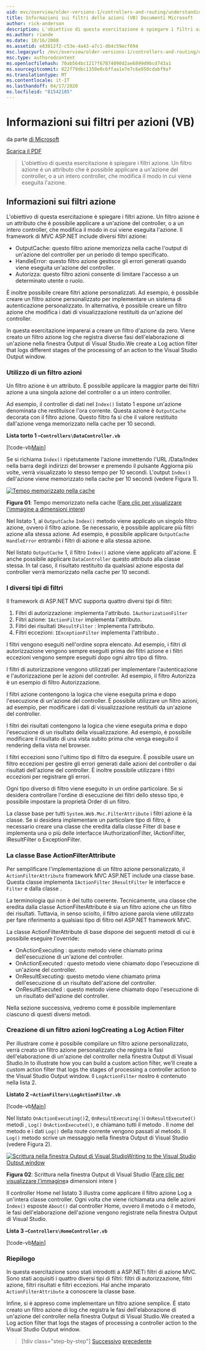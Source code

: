 ```yaml
---
uid: mvc/overview/older-versions-1/controllers-and-routing/understanding-action-filters-vb
title: Informazioni sui filtri delle azioni (VB) Documenti Microsoft
author: rick-anderson
description: L'obiettivo di questa esercitazione è spiegare i filtri azione. Un filtro azione è un attributo che è possibile applicare a un'azione del controller, o a un intero controller...
ms.author: riande
ms.date: 10/16/2008
ms.assetid: e83812f2-c53e-4a43-a7c1-d64c59ecf694
msc.legacyurl: /mvc/overview/older-versions-1/controllers-and-routing/understanding-action-filters-vb
msc.type: authoredcontent
ms.openlocfilehash: 70ab564bc1217f67874090d2ae6899d9bcd743a1
ms.sourcegitcommit: 022f79dbc1350e0c6ffaa1e7e7c6e850cdabf9af
ms.translationtype: MT
ms.contentlocale: it-IT
ms.lasthandoff: 04/17/2020
ms.locfileid: "81542105"
---
```

# <a name="understanding-action-filters-vb"></a>Informazioni sui filtri per azioni (VB)

da parte [di Microsoft](https://github.com/microsoft)

[Scarica il PDF](https://download.microsoft.com/download/e/f/3/ef3f2ff6-7424-48f7-bdaa-180ef64c3490/ASPNET_MVC_Tutorial_14_VB.pdf)

> L'obiettivo di questa esercitazione è spiegare i filtri azione. Un filtro azione è un attributo che è possibile applicare a un'azione del controller, o a un intero controller, che modifica il modo in cui viene eseguita l'azione.

## <a name="understanding-action-filters"></a>Informazioni sui filtri azione

L'obiettivo di questa esercitazione è spiegare i filtri azione. Un filtro azione è un attributo che è possibile applicare a un'azione del controller, o a un intero controller, che modifica il modo in cui viene eseguita l'azione. Il framework di MVC ASP.NET include diversi filtri azione:

- OutputCache: questo filtro azione memorizza nella cache l'output di un'azione del controller per un periodo di tempo specificato.
- HandleError: questo filtro azione gestisce gli errori generati quando viene eseguita un'azione del controller.
- Autorizza: questo filtro azioni consente di limitare l'accesso a un determinato utente o ruolo.

È inoltre possibile creare filtri azione personalizzati. Ad esempio, è possibile creare un filtro azione personalizzato per implementare un sistema di autenticazione personalizzato. In alternativa, è possibile creare un filtro azione che modifica i dati di visualizzazione restituiti da un'azione del controller.

In questa esercitazione imparerai a creare un filtro d'azione da zero. Viene creato un filtro azione log che registra diverse fasi dell'elaborazione di un'azione nella finestra Output di Visual Studio.We create a Log action filter that logs different stages of the processing of an action to the Visual Studio Output window.

### <a name="using-an-action-filter"></a>Utilizzo di un filtro azioni

Un filtro azione è un attributo. È possibile applicare la maggior parte dei filtri azione a una singola azione del controller o a un intero controller.

Ad esempio, il controller di dati nel `Index()` listato 1 espone un'azione denominata che restituisce l'ora corrente. Questa azione è `OutputCache` decorata con il filtro azione. Questo filtro fa sì che il valore restituito dall'azione venga memorizzato nella cache per 10 secondi.

**Lista torto 1 –`Controllers\DataController.vb`**

[!code-vb[Main](understanding-action-filters-vb/samples/sample1.vb)]

Se si richiama `Index()` ripetutamente l'azione immettendo l'URL /Data/Index nella barra degli indirizzi del browser e premendo il pulsante Aggiorna più volte, verrà visualizzato lo stesso tempo per 10 secondi. L'output `Index()` dell'azione viene memorizzato nella cache per 10 secondi (vedere Figura 1).

[![Tempo memorizzato nella cache](understanding-action-filters-vb/_static/image2.png)](understanding-action-filters-vb/_static/image1.png)

**Figura 01**: Tempo memorizzato nella cache ([Fare clic per visualizzare l'immagine a dimensioni intere](understanding-action-filters-vb/_static/image3.png))

Nel listato 1, al `OutputCache` `Index()` metodo viene applicato un singolo filtro azione, ovvero il filtro azione. Se necessario, è possibile applicare più filtri azione alla stessa azione. Ad esempio, è possibile applicare `OutputCache` `HandleError` entrambi i filtri di azione e alla stessa azione.

Nel listato `OutputCache` 1, il filtro `Index()` azione viene applicato all'azione. È anche possibile applicare `DataController` questo attributo alla classe stessa. In tal caso, il risultato restituito da qualsiasi azione esposta dal controller verrà memorizzato nella cache per 10 secondi.

### <a name="the-different-types-of-filters"></a>I diversi tipi di filtri

Il framework di ASP.NET MVC supporta quattro diversi tipi di filtri:

1. Filtri di autorizzazione: implementa l'attributo. `IAuthorizationFilter`
2. Filtri azione: `IActionFilter` implementa l'attributo.
3. Filtri dei risultati `IResultFilter` : Implementa l'attributo.
4. Filtri eccezioni: `IExceptionFilter` implementa l'attributo .

I filtri vengono eseguiti nell'ordine sopra elencato. Ad esempio, i filtri di autorizzazione vengono sempre eseguiti prima dei filtri azione e i filtri eccezioni vengono sempre eseguiti dopo ogni altro tipo di filtro.

I filtri di autorizzazione vengono utilizzati per implementare l'autenticazione e l'autorizzazione per le azioni del controller. Ad esempio, il filtro Autorizza è un esempio di filtro Autorizzazione.

I filtri azione contengono la logica che viene eseguita prima e dopo l'esecuzione di un'azione del controller. È possibile utilizzare un filtro azioni, ad esempio, per modificare i dati di visualizzazione restituiti da un'azione del controller.

I filtri dei risultati contengono la logica che viene eseguita prima e dopo l'esecuzione di un risultato della visualizzazione. Ad esempio, è possibile modificare il risultato di una vista subito prima che venga eseguito il rendering della vista nel browser.

I filtri eccezioni sono l'ultimo tipo di filtro da eseguire. È possibile usare un filtro eccezioni per gestire gli errori generati dalle azioni del controller o dai risultati dell'azione del controller. È inoltre possibile utilizzare i filtri eccezioni per registrare gli errori.

Ogni tipo diverso di filtro viene eseguito in un ordine particolare. Se si desidera controllare l'ordine di esecuzione dei filtri dello stesso tipo, è possibile impostare la proprietà Order di un filtro.

La classe base per tutti `System.Web.Mvc.FilterAttribute` i filtri azione è la classe. Se si desidera implementare un particolare tipo di filtro, è necessario creare una classe che eredita dalla classe Filter di base e implementa una o più delle interfacce IAuthorizationFilter, IActionFilter, IResultFilter o ExceptionFilter.

### <a name="the-base-actionfilterattribute-class"></a>La classe Base ActionFilterAttribute

Per semplificare l'implementazione di un filtro azione personalizzato, il `ActionFilterAttribute` framework MVC ASP.NET include una classe base. Questa classe implementa `IActionFilter` `IResultFilter` le interfacce e `Filter` e dalla classe .

La terminologia qui non è del tutto coerente. Tecnicamente, una classe che eredita dalla classe ActionFilterAttribute è sia un filtro azione che un filtro dei risultati. Tuttavia, in senso sciolto, il filtro azione parola viene utilizzato per fare riferimento a qualsiasi tipo di filtro nel ASP.NET framework MVC.

La classe ActionFilterAttribute di base dispone dei seguenti metodi di cui è possibile eseguire l'override:

- OnActionExecuting : questo metodo viene chiamato prima dell'esecuzione di un'azione del controller.
- OnActionExecuted : questo metodo viene chiamato dopo l'esecuzione di un'azione del controller.
- OnResultExecuting: questo metodo viene chiamato prima dell'esecuzione di un risultato dell'azione del controller.
- OnResultExecuted : questo metodo viene chiamato dopo l'esecuzione di un risultato dell'azione del controller.

Nella sezione successiva, vedremo come è possibile implementare ciascuno di questi diversi metodi.

### <a name="creating-a-log-action-filter"></a>Creazione di un filtro azioni logCreating a Log Action Filter

Per illustrare come è possibile compilare un filtro azione personalizzato, verrà creato un filtro azione personalizzato che registra le fasi dell'elaborazione di un'azione del controller nella finestra Output di Visual Studio.In to illustrate how you can build a custom action filter, we'll create a custom action filter that logs the stages of processing a controller action to the Visual Studio Output window. Il `LogActionFilter` nostro è contenuto nella lista 2.

**Listato 2 –`ActionFilters\LogActionFilter.vb`**

[!code-vb[Main](understanding-action-filters-vb/samples/sample2.vb)]

Nel listato `OnActionExecuting()`2, `OnResultExecuting()`i `OnResultExecuted()` metodi , `Log()` `OnActionExecuted()`, e chiamano tutti il metodo . Il nome del metodo e i dati `Log()` della route corrente vengono passati al metodo. Il `Log()` metodo scrive un messaggio nella finestra Output di Visual Studio (vedere Figura 2).

[![Scrittura nella finestra Output di Visual StudioWriting to the Visual Studio Output window](understanding-action-filters-vb/_static/image5.png)](understanding-action-filters-vb/_static/image4.png)

**Figura 02**: Scrittura nella finestra Output di Visual Studio ([Fare clic per visualizzare l'immagine](understanding-action-filters-vb/_static/image6.png)a dimensioni intere )

Il controller Home nel listato 3 illustra come applicare il filtro azione Log a un'intera classe controller. Ogni volta che viene richiamata una delle azioni `Index()` esposte `About()` dal controller Home, ovvero il metodo o il metodo, le fasi dell'elaborazione dell'azione vengono registrate nella finestra Output di Visual Studio.

**Lista 3 –`Controllers\HomeController.vb`**

[!code-vb[Main](understanding-action-filters-vb/samples/sample3.vb)]

### <a name="summary"></a>Riepilogo

In questa esercitazione sono stati introdotti a ASP.NETi filtri di azione MVC. Sono stati acquisiti i quattro diversi tipi di filtri: filtri di autorizzazione, filtri azione, filtri risultati e filtri eccezioni. Hai anche imparato `ActionFilterAttribute` a conoscere la classe base.

Infine, si è appreso come implementare un filtro azione semplice. È stato creato un filtro azione di log che registra le fasi dell'elaborazione di un'azione del controller nella finestra Output di Visual Studio.We created a Log action filter that logs the stages of processing a controller action to the Visual Studio Output window.

> [!div class="step-by-step"]
> [Successivo](asp-net-mvc-routing-overview-vb.md)
> [precedente](improving-performance-with-output-caching-vb.md)
